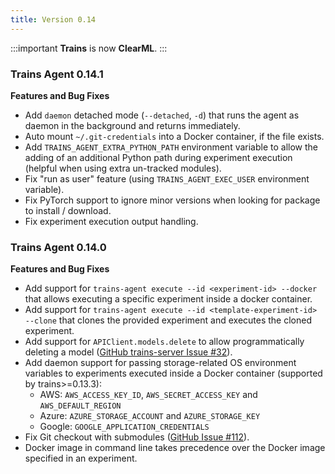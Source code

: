 ```yaml
---
title: Version 0.14
---
```


:::important
**Trains** is now **ClearML**.
:::


### Trains Agent 0.14.1

**Features and Bug Fixes**

* Add `daemon` detached mode (`--detached`, `-d`) that runs the agent as daemon in the background and returns immediately.
* Auto mount `~/.git-credentials` into a Docker container, if the file exists.
* Add `TRAINS_AGENT_EXTRA_PYTHON_PATH` environment variable to allow the adding of an additional Python path during experiment execution (helpful when using extra un-tracked modules).
* Fix "run as user" feature (using `TRAINS_AGENT_EXEC_USER` environment variable).
* Fix PyTorch support to ignore minor versions when looking for package to install / download.
* Fix experiment execution output handling.

### Trains Agent 0.14.0

**Features and Bug Fixes**
* Add support for `trains-agent execute --id <experiment-id> --docker` that allows executing a specific experiment inside a docker container.
* Add support for `trains-agent execute --id <template-experiment-id> --clone` that clones the provided experiment and executes the cloned experiment.
* Add support for `APIClient.models.delete` to allow programmatically deleting a model ([GitHub trains-server Issue #32](https://github.com/clearml/clearml-server/issues/32)).
* Add daemon support for passing storage-related OS environment variables to experiments executed inside a Docker container (supported by trains>=0.13.3):
    * AWS: `AWS_ACCESS_KEY_ID`, `AWS_SECRET_ACCESS_KEY` and `AWS_DEFAULT_REGION`
    * Azure: `AZURE_STORAGE_ACCOUNT` and `AZURE_STORAGE_KEY`
    * Google: `GOOGLE_APPLICATION_CREDENTIALS`
* Fix Git checkout with submodules ([GitHub Issue #112](https://github.com/clearml/clearml/issues/112)).
* Docker image in command line takes precedence over the Docker image specified in an experiment.